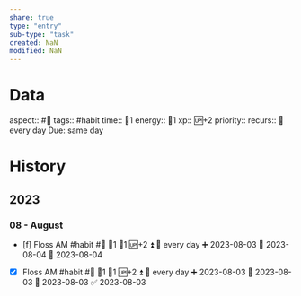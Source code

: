```yaml
---
share: true
type: "entry"
sub-type: "task"
created: NaN 
modified: NaN
---
```

# Data
aspect:: #🚿
tags:: #habit
time:: 🍅1
energy:: 🥄1
xp:: 🆙+2
priority:: 
recurs:: 🔁 every day
Due: same day
# History
## 2023
### 08 - August
- [f] Floss AM #habit #🚿 🍅1 🥄1 🆙+2 ⏫ 🔁 every day ➕ 2023-08-03 🛫 2023-08-04 📅 2023-08-04
- [x] Floss AM #habit #🚿 🍅1 🥄1 🆙+2 ⏫ 🔁 every day ➕ 2023-08-03 🛫 2023-08-03 📅 2023-08-03 ✅ 2023-08-03